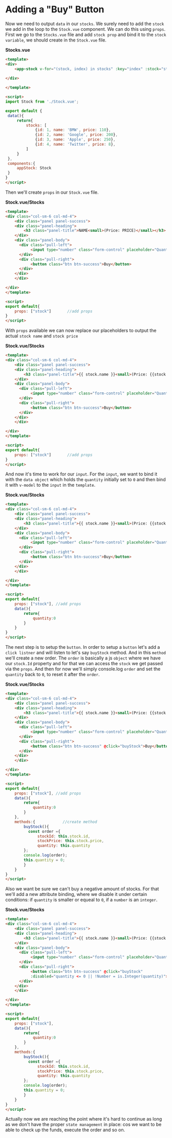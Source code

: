 # Adding a "Buy" Button

Now we need to output `data` in our `stocks`. We surely need to add the `stock` we add in the loop to the `Stock.vue` component. We can do this using `props`. First we go to the `Stocks.vue` file and add `stock prop` and bind it to the `stock variable`, we should create in the `Stock.vue` file. 

**Stocks.vue**
```html
<template>
<div>
    <app-stock v-for="(stock, index) in stocks" :key="index" :stock="stock"></app-stock> <!--add props-->
    
</div>

</template>

<script>
import Stock from './Stock.vue';

export default {
 data(){
     return{
         stocks: [                             
             {id: 1, name: 'BMW', price: 110},
             {id: 2, name: 'Google', price: 200},
             {id: 3, name: 'Apple', price: 250},
             {id: 4, name: 'Twitter', price: 8},
         ]
     }
 },
 components:{
     appStock: Stock
 }
}
</script>
```
Then we'll create `props` in our `Stock.vue` file. 

**Stock.vue/Stocks**
```html
<template>
<div class="col-sm-6 col-md-4">
    <div class="panel panel-success">
    <div class="panel-heading">
        <h3 class="panel-title">NAME<small>(Price: PRICE)</small></h3>
    </div> 
    <div class="panel-body">
      <div class="pull-left">
           <input type="number" class="form-control" placeholder="Quantity">
      </div> 
      <div class="pull-right">
           <button class="btn btn-success">Buy</button>
      </div>
    </div>
    </div> 

</div>
</template>

<script>
export default{
    props: ["stock"]       //add props
}
</script>
```

With `props` available we can now replace our placeholders to output the actual `stock name` and `stock price` 

**Stock.vue/Stocks**
```html
<template>
<div class="col-sm-6 col-md-4">
    <div class="panel panel-success">
    <div class="panel-heading">
        <h3 class="panel-title">{{ stock.name }}<small>(Price: {{stock.price})</small></h3> <!--output here-->
    </div> 
    <div class="panel-body">
      <div class="pull-left">
           <input type="number" class="form-control" placeholder="Quantity">
      </div> 
      <div class="pull-right">
           <button class="btn btn-success">Buy</button>
      </div>
    </div>
    </div> 

</div>
</template>

<script>
export default{
    props: ["stock"]       //add props
}
</script>
```

And now it's time to work for our `input`. For the `input`, we want to bind it with the `data object` which holds the `quantity` initially set to `0` and then bind it with `v-model` to the `input` in the `template`. 

**Stock.vue/Stocks**
```html
<template>
<div class="col-sm-6 col-md-4">
    <div class="panel panel-success">
    <div class="panel-heading">
        <h3 class="panel-title">{{ stock.name }}<small>(Price: {{stock.price})</small></h3> <!--output here-->
    </div> 
    <div class="panel-body">
      <div class="pull-left">
           <input type="number" class="form-control" placeholder="Quantity" v-model="quantity"> <!--bind here-->
      </div> 
      <div class="pull-right">
           <button class="btn btn-success">Buy</button>
      </div>
    </div>
    </div> 

</div>
</template>

<script>
export default{
    props: ["stock"], //add props
    data(){
        return{
            quantity:0
        }
    }
}
</script>
```

The next step is to setup the `button`. In order to setup a `button` let's add a `click listner` and will listen to let's say `buyStock` method. And in this `method` we'll create a new order. The `order` is basically a js `object` where we have our `stock.Id` property and for that we can access the `stock` we get passed via the `props`. And then for now we'll simply console.log `order` and set the `quantity` back to `0`, to reset it after the `order`. 

**Stock.vue/Stocks**
```html
<template>
<div class="col-sm-6 col-md-4">
    <div class="panel panel-success">
    <div class="panel-heading">
        <h3 class="panel-title">{{ stock.name }}<small>(Price: {{stock.price})</small></h3> 
    </div> 
    <div class="panel-body">
      <div class="pull-left">
           <input type="number" class="form-control" placeholder="Quantity" v-model="quantity"> 
      </div> 
      <div class="pull-right">
           <button class="btn btn-success" @click="buyStock">Buy</button> <!--add a click listner-->
      </div>
    </div>
    </div> 

</div>
</template>

<script>
export default{
    props: ["stock"], //add props
    data(){
        return{
            quantity:0
        }
    },
    methods:{            //create method 
        buyStock(){
          const order ={
              stockId: this.stock.id,
              stockPrice: this.stock.price, 
              quantity: this.quantity 
        };
        console.log(order);
        this.quantity = 0;
        }
    }
}
</script>
```
Also we want be sure we can't buy a negative amount of stocks. For that we'll add a new attribute binding, where we disable it under certain conditions: if `quantity` is smaller or equeal to `0`, if a `number` is an `integer`. 

**Stock.vue/Stocks**
```html
<template>
<div class="col-sm-6 col-md-4">
    <div class="panel panel-success">
    <div class="panel-heading">
        <h3 class="panel-title">{{ stock.name }}<small>(Price: {{stock.price})</small></h3> 
    </div> 
    <div class="panel-body">
      <div class="pull-left">
           <input type="number" class="form-control" placeholder="Quantity" v-model="quantity"> 
      </div> 
      <div class="pull-right">
           <button class="btn btn-success" @click="buyStock" 
           :disabled="quantity <= 0 || !Number = is.Integer(quantity)">Buy</button> <!--add a disable attribute with conditions-->
      </div>
    </div>
    </div> 

</div>
</template>

<script>
export default{
    props: ["stock"], 
    data(){
        return{
            quantity:0
        }
    },
    methods:{             
        buyStock(){
          const order ={
              stockId: this.stock.id,
              stockPrice: this.stock.price, 
              quantity: this.quantity 
        };
        console.log(order);
        this.quantity = 0;
        }
    }
}
</script>
```

Actually now we are reaching the point where it's hard to continue as long as we don't have the proper `state management` in place: cos we want to be able to check up the funds, execute the order and so on. 
